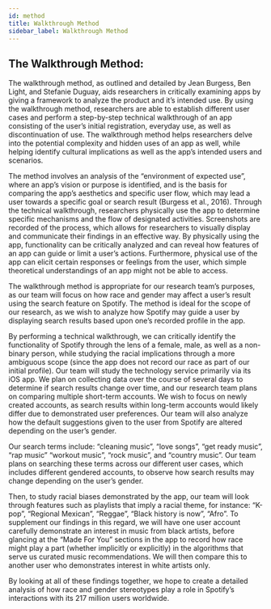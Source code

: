 ```yaml
---
id: method
title: Walkthrough Method
sidebar_label: Walkthrough Method
---
```


## The Walkthrough Method:

The walkthrough method, as outlined and detailed by Jean Burgess, Ben Light, and
Stefanie Duguay, aids researchers in critically examining apps by giving a framework to analyze
the product and it’s intended use. By using the walkthrough method, researchers are able to
establish different user cases and perform a step-by-step technical walkthrough of an app
consisting of the user’s initial registration, everyday use, as well as discontinuation of use. The
walkthrough method helps researchers delve into the potential complexity and hidden uses of an
app as well, while helping identify cultural implications as well as the app’s intended users and
scenarios. 

The method involves an analysis of the “environment of expected use”, where an
app’s vision or purpose is identified, and is the basis for comparing the app’s aesthetics and
specific user flow, which may lead a user towards a specific goal or search result (Burgess et al.,
2016). Through the technical walkthrough, researchers physically use the app to determine
specific mechanisms and the flow of designated activities. Screenshots are recorded of the
process, which allows for researchers to visually display and communicate their findings in an
effective way. By physically using the app, functionality can be critically analyzed and can
reveal how features of an app can guide or limit a user’s actions. Furthermore, physical use of
the app can elicit certain responses or feelings from the user, which simple theoretical
understandings of an app might not be able to access.

The walkthrough method is appropriate for our research team’s purposes, as our team
will focus on how race and gender may affect a user’s result using the search feature on Spotify.
The method is ideal for the scope of our research, as we wish to analyze how Spotify may guide
a user by displaying search results based upon one’s recorded profile in the app. 

By performing a technical walkthrough, we can critically identify the functionality of Spotify through the lens of a
female, male, as well as a non-binary person, while studying the racial implications through a
more ambiguous scope (since the app does not record our race as part of our initial profile). Our
team will study the technology service primarily via its iOS app. We plan on collecting data over
the course of several days to determine if search results change over time, and our research team
plans on comparing multiple short-term accounts. We wish to focus on newly created accounts,
as search results within long-term accounts would likely differ due to demonstrated user
preferences. Our team will also analyze how the default suggestions given to the user from
Spotify are altered depending on the user’s gender.

Our search terms include: “cleaning music”, “love songs”, “get ready music”, “rap
music” “workout music”, “rock music”, and “country music”. Our team plans on searching these
terms across our different user cases, which includes different gendered accounts, to observe
how search results may change depending on the user’s gender. 

Then, to study racial biases demonstrated by the app, our team will look through features such as playlists that imply a racial
theme, for instance: “K-pop”, “Regional Mexican”, “Reggae”, “Black history is now”, “Afro”.
To supplement our findings in this regard, we will have one user account carefully demonstrate
an interest in music from black artists, before glancing at the “Made For You” sections in the app
to record how race might play a part (whether implicitly or explicitly) in the algorithms that
serve us curated music recommendations. We will then compare this to another user who
demonstrates interest in white artists only. 

By looking at all of these findings together, we hope
to create a detailed analysis of how race and gender stereotypes play a role in Spotify’s
interactions with its 217 million users worldwide.